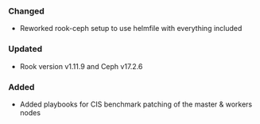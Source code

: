 ### Changed

- Reworked rook-ceph setup to use helmfile with everything included

### Updated

- Rook version v1.11.9 and Ceph v17.2.6

### Added

- Added playbooks for CIS benchmark patching of the master & workers nodes
